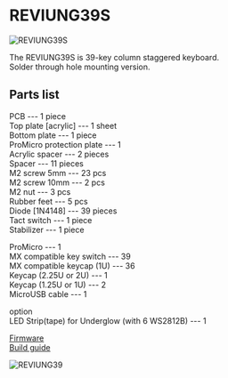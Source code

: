 # REVIUNG39S  
![REVIUNG39S](https://github.com/gtips/reviung/blob/master/reviung39s/image/REVIUNG39s-1.jpg)  

The REVIUNG39S is 39-key column staggered keyboard.  
Solder through hole mounting version.  

## Parts list  

PCB --- 1 piece  
Top plate [acrylic] --- 1 sheet  
Bottom plate --- 1 piece  
ProMicro protection plate --- 1  
Acrylic spacer --- 2 pieces  
Spacer --- 11 pieces  
M2 screw 5mm --- 23 pcs  
M2 screw 10mm --- 2 pcs  
M2 nut --- 3 pcs  
Rubber feet --- 5 pcs  
Diode [1N4148] --- 39 pieces  
Tact switch --- 1 piece  
Stabilizer --- 1 piece  

ProMicro --- 1  
MX compatible key switch --- 39  
MX compatible keycap (1U) --- 36  
Keycap (2.25U or 2U) --- 1  
Keycap (1.25U or 1U) --- 2  
MicroUSB cable --- 1  

option  
LED Strip(tape) for Underglow (with 6 WS2812B) --- 1  
  
[Firmware](https://github.com/qmk/qmk_firmware/tree/master/keyboards/reviung39)  
[Build guide](https://reviung.com/build-guide/112/)  
  
![REVIUNG39](https://github.com/gtips/reviung/blob/master/reviung39s/image/REVIUNG39s-5.jpg)  
  
